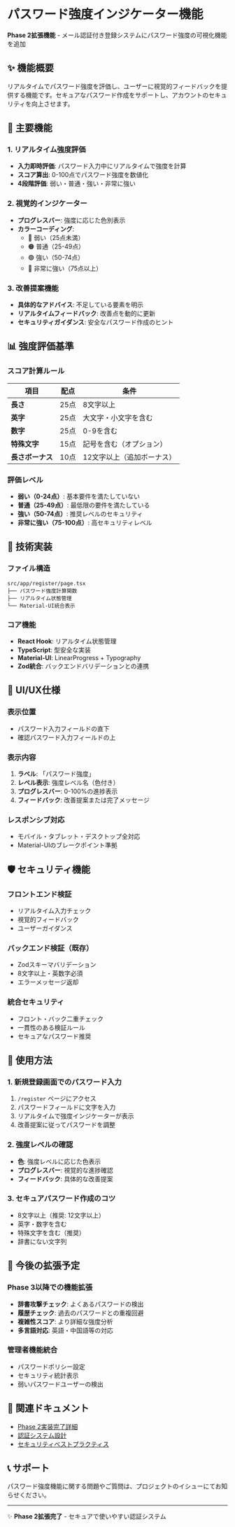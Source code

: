 # パスワード強度インジケーター機能

**Phase 2拡張機能** - メール認証付き登録システムにパスワード強度の可視化機能を追加

## ✨ 機能概要

リアルタイムでパスワード強度を評価し、ユーザーに視覚的フィードバックを提供する機能です。セキュアなパスワード作成をサポートし、アカウントのセキュリティを向上させます。

## 🎯 主要機能

### 1. リアルタイム強度評価
- **入力即時評価**: パスワード入力中にリアルタイムで強度を計算
- **スコア算出**: 0-100点でパスワード強度を数値化
- **4段階評価**: 弱い・普通・強い・非常に強い

### 2. 視覚的インジケーター
- **プログレスバー**: 強度に応じた色別表示
- **カラーコーディング**: 
  - 🔴 弱い（25点未満）
  - 🟠 普通（25-49点）
  - 🟢 強い（50-74点）
  - 🔵 非常に強い（75点以上）

### 3. 改善提案機能
- **具体的なアドバイス**: 不足している要素を明示
- **リアルタイムフィードバック**: 改善点を動的に更新
- **セキュリティガイダンス**: 安全なパスワード作成のヒント

## 📊 強度評価基準

### スコア計算ルール

| 項目 | 配点 | 条件 |
|------|------|------|
| **長さ** | 25点 | 8文字以上 |
| **英字** | 25点 | 大文字・小文字を含む |
| **数字** | 25点 | 0-9を含む |
| **特殊文字** | 15点 | 記号を含む（オプション） |
| **長さボーナス** | 10点 | 12文字以上（追加ボーナス） |

### 評価レベル

- **弱い（0-24点）**: 基本要件を満たしていない
- **普通（25-49点）**: 最低限の要件を満たしている
- **強い（50-74点）**: 推奨レベルのセキュリティ
- **非常に強い（75-100点）**: 高セキュリティレベル

## 🔧 技術実装

### ファイル構造
```
src/app/register/page.tsx
├── パスワード強度計算関数
├── リアルタイム状態管理
└── Material-UI統合表示
```

### コア機能
- **React Hook**: リアルタイム状態管理
- **TypeScript**: 型安全な実装
- **Material-UI**: LinearProgress + Typography
- **Zod統合**: バックエンドバリデーションとの連携

## 🎨 UI/UX仕様

### 表示位置
- パスワード入力フィールドの直下
- 確認パスワード入力フィールドの上

### 表示内容
1. **ラベル**: 「パスワード強度」
2. **レベル表示**: 強度レベル名（色付き）
3. **プログレスバー**: 0-100%の進捗表示
4. **フィードバック**: 改善提案または完了メッセージ

### レスポンシブ対応
- モバイル・タブレット・デスクトップ全対応
- Material-UIのブレークポイント準拠

## 🛡️ セキュリティ機能

### フロントエンド検証
- リアルタイム入力チェック
- 視覚的フィードバック
- ユーザーガイダンス

### バックエンド検証（既存）
- Zodスキーマバリデーション
- 8文字以上・英数字必須
- エラーメッセージ返却

### 統合セキュリティ
- フロント・バック二重チェック
- 一貫性のある検証ルール
- セキュアなパスワード推奨

## 📱 使用方法

### 1. 新規登録画面でのパスワード入力
1. `/register` ページにアクセス
2. パスワードフィールドに文字を入力
3. リアルタイムで強度インジケーターが表示
4. 改善提案に従ってパスワードを調整

### 2. 強度レベルの確認
- **色**: 強度レベルに応じた色表示
- **プログレスバー**: 視覚的な進捗確認
- **フィードバック**: 具体的な改善提案

### 3. セキュアパスワード作成のコツ
- 8文字以上（推奨: 12文字以上）
- 英字・数字を含む
- 特殊文字を含む（推奨）
- 辞書にない文字列

## 🚀 今後の拡張予定

### Phase 3以降での機能拡張
- **辞書攻撃チェック**: よくあるパスワードの検出
- **履歴チェック**: 過去のパスワードとの重複回避
- **複雑性スコア**: より詳細な強度分析
- **多言語対応**: 英語・中国語等の対応

### 管理者機能統合
- パスワードポリシー設定
- セキュリティ統計表示
- 弱いパスワードユーザーの検出

## 🔗 関連ドキュメント

- [Phase 2実装完了詳細](./CLAUDE.md#phase-2実装完了詳細)
- [認証システム設計](./docs/auth-system-design.md)
- [セキュリティベストプラクティス](./docs/security-best-practices.md)

## 📞 サポート

パスワード強度機能に関する問題やご質問は、プロジェクトのイシューにてお知らせください。

---

✨ **Phase 2拡張完了** - セキュアで使いやすい認証システム